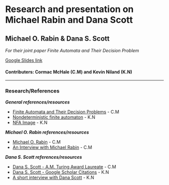 # Research and presentation on Michael Rabin and Dana Scott

## Michael O. Rabin & Dana S. Scott
_For their joint paper Finite Automata and Their Decision Problem_

[Google Slides link](https://docs.google.com/presentation/d/1BtM7tCxvdqJ3bj4t8l8zaUQd6WJ1NPKeSDeIeDeVk_M/edit?usp=sharing)

#### Contributers: Cormac McHale (C.M) and Kevin Niland (K.N)

***

### Research/References
_**General references/resources**_
* [Finite Automata and Their Decision Problems](http://www.cse.chalmers.se/~coquand/AUTOMATA/rs.pdf) - C.M
* [Nondeterministic finite automaton](https://en.wikipedia.org/wiki/Nondeterministic_finite_automaton) - K.N
* [NFA Image](https://www.tutorialspoint.com/automata_theory/images/ndfa_graphical_representation.jpg) - K.N

_**Michael O. Rabin references/resources**_
* [Michael O. Rabin](https://en.wikipedia.org/wiki/Michael_O._Rabin) - C.M
* [An Interview with Michael Rabin](https://amturing.acm.org/pdf/RabinTuringTranscript.pdf) - C.M

_**Dana S. Scott references/resources**_
* [Dana S. Scott - A.M. Turing Award Laureate](https://amturing.acm.org/award_winners/scott_1193622.cfm) - C.M
* [Dana S. Scott - Google Scholar Citations](https://scholar.google.nl/citations?user=oaja5KYAAAAJ&hl=en) - K.N
* [A short interview with Dana Scott](https://scilogs.spektrum.de/hlf/an-short-interview-with-dana-scott/) - K.N
